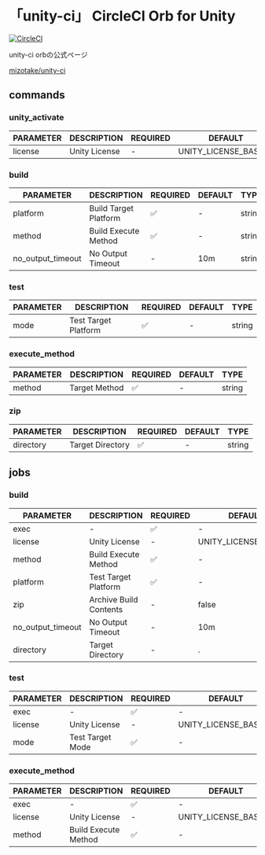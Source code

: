 # 「unity-ci」 CircleCI Orb for Unity

[![CircleCI](https://circleci.com/gh/MizoTake/unity-ci.svg?style=svg)](https://circleci.com/gh/MizoTake/unity-ci)

unity-ci orbの公式ページ

[mizotake/unity-ci](https://circleci.com/orbs/registry/orb/mizotake/unity-ci)

## commands

### unity_activate

|PARAMETER|DESCRIPTION|REQUIRED|DEFAULT|TYPE|
|---|---|---|---|---|
|license|Unity License|-|UNITY_LICENSE_BASE64|env_var_name|

### build

|PARAMETER|DESCRIPTION|REQUIRED|DEFAULT|TYPE|
|---|---|---|---|---|
|platform|Build Target Platform|:white_check_mark:|-|string|
|method|Build Execute Method|:white_check_mark:|-|string|
|no_output_timeout|No Output Timeout|-|10m|string|

### test

|PARAMETER|DESCRIPTION|REQUIRED|DEFAULT|TYPE|
|---|---|---|---|---|
|mode|Test Target Platform|:white_check_mark:|-|string|

### execute_method

|PARAMETER|DESCRIPTION|REQUIRED|DEFAULT|TYPE|
|---|---|---|---|---|
|method|Target Method|:white_check_mark:|-|string|

### zip

|PARAMETER|DESCRIPTION|REQUIRED|DEFAULT|TYPE|
|---|---|---|---|---|
|directory|Target Directory|:white_check_mark:|-|string

## jobs

### build

|PARAMETER|DESCRIPTION|REQUIRED|DEFAULT|TYPE|
|---|---|---|---|---|
|exec|-|:white_check_mark:|-|executor|
|license|Unity License|-|UNITY_LICENSE_BASE64|env_var_name
method|Build Execute Method|:white_check_mark:|-|string
platform|Test Target Platform|:white_check_mark:|-|string
zip|Archive Build Contents|-|false|boolean
no_output_timeout|No Output Timeout|-|10m|string
directory|Target Directory|-|.|string|

### test

|PARAMETER|DESCRIPTION|REQUIRED|DEFAULT|TYPE|
|---|---|---|---|---|
|exec|-|:white_check_mark:|-|executor|
|license|Unity License|-|UNITY_LICENSE_BASE64|env_var_name
|mode|Test Target Mode|:white_check_mark:|-|string|

### execute_method

|PARAMETER|DESCRIPTION|REQUIRED|DEFAULT|TYPE|
|---|---|---|---|---|
|exec|-|:white_check_mark:|-|executor|
|license|Unity License|-|UNITY_LICENSE_BASE64|env_var_name
|method|Build Execute Method|:white_check_mark:|-|string|